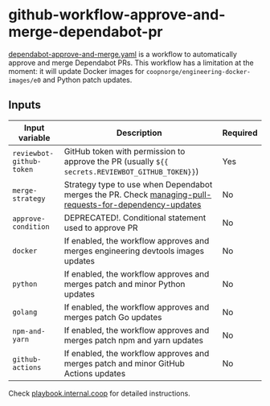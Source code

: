 # github-workflow-approve-and-merge-dependabot-pr

[dependabot-approve-and-merge.yaml] is a workflow to automatically approve and
merge Dependabot PRs. This workflow has a limitation at the moment: it will
update Docker images for `coopnorge/engineering-docker-images/e0` and Python patch
updates.

## Inputs

| Input variable           | Description                                                                                               | Required |
| ------------------------ | --------------------------------------------------------------------------------------------------------- | -------- |
| `reviewbot-github-token` | GitHub token with permission to approve the PR (usually `${{ secrets.REVIEWBOT_GITHUB_TOKEN}}`)           | Yes      |
| `merge-strategy`         | Strategy type to use when Dependabot merges the PR. Check [managing-pull-requests-for-dependency-updates] | No       |
| `approve-condition`      | DEPRECATED!. Conditional statement used to approve PR                                                     | No       |
| `docker`                 | If enabled, the workflow approves and merges engineering devtools images updates                          | No       |
| `python`                 | If enabled, the workflow approves and merges patch and minor Python updates                               | No       |
| `golang`                 | If enabled, the workflow approves and merges patch Go updates                                             | No       |
| `npm-and-yarn`           | If enabled, the workflow approves and merges patch npm and yarn updates                                   | No       |
| `github-actions`         | If enabled, the workflow approves and merges patch and minor GitHub Actions updates                       | No       |

Check [playbook.internal.coop] for detailed instructions.

[dependabot-approve-and-merge.yaml]: .github/workflows/approve-and-merge-dependabot-pr.yaml
[playbook.internal.coop]: https://playbook.internal.coop
[managing-pull-requests-for-dependency-updates]: https://docs.github.com/en/code-security/dependabot/working-with-dependabot/managing-pull-requests-for-dependency-updates#managing-dependabot-pull-requests-with-comment-commands
